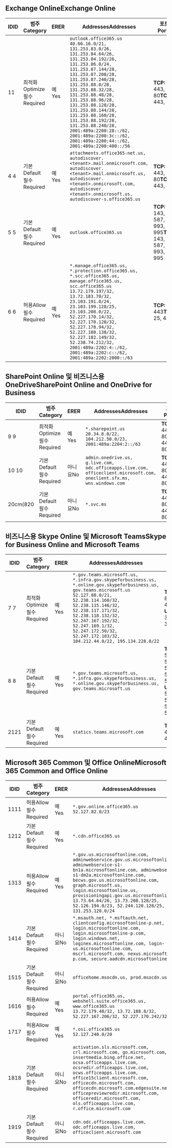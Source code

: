 <!--THIS FILE IS AUTOMATICALLY GENERATED. MANUAL CHANGES WILL BE OVERWRITTEN.-->
<!--Please contact the Office 365 Endpoints team with any questions.-->
<!--USGovGCCHigh endpoints version 2019072900-->
<!--File generated 2019-07-29 11:00:18.0363-->

## <a name="exchange-online"></a><span data-ttu-id="8cf04-101">Exchange Online</span><span class="sxs-lookup"><span data-stu-id="8cf04-101">Exchange Online</span></span>

<span data-ttu-id="8cf04-102">ID</span><span class="sxs-lookup"><span data-stu-id="8cf04-102">ID</span></span> | <span data-ttu-id="8cf04-103">범주</span><span class="sxs-lookup"><span data-stu-id="8cf04-103">Category</span></span> | <span data-ttu-id="8cf04-104">ER</span><span class="sxs-lookup"><span data-stu-id="8cf04-104">ER</span></span> | <span data-ttu-id="8cf04-105">Addresses</span><span class="sxs-lookup"><span data-stu-id="8cf04-105">Addresses</span></span> | <span data-ttu-id="8cf04-106">포트</span><span class="sxs-lookup"><span data-stu-id="8cf04-106">Ports</span></span>
-- | -------------------- | --- | ------------------------------------------------------------------------------------------------------------------------------------------------------------------------------------------------------------------------------------------------------------------------------------------------------------------------------------------------------------------------------------------------------------------------------------------------ | -------------------------------
<span data-ttu-id="8cf04-107">1</span><span class="sxs-lookup"><span data-stu-id="8cf04-107">1</span></span> | <span data-ttu-id="8cf04-108">최적화</span><span class="sxs-lookup"><span data-stu-id="8cf04-108">Optimize</span></span><BR><span data-ttu-id="8cf04-109">필수</span><span class="sxs-lookup"><span data-stu-id="8cf04-109">Required</span></span> | <span data-ttu-id="8cf04-110">예</span><span class="sxs-lookup"><span data-stu-id="8cf04-110">Yes</span></span> | `outlook.office365.us`<BR>`40.66.16.0/21, 131.253.83.0/26, 131.253.84.64/26, 131.253.84.192/26, 131.253.86.0/24, 131.253.87.144/28, 131.253.87.208/28, 131.253.87.240/28, 131.253.88.0/28, 131.253.88.32/28, 131.253.88.48/28, 131.253.88.96/28, 131.253.88.128/28, 131.253.88.144/28, 131.253.88.160/28, 131.253.88.192/28, 131.253.88.240/28, 2001:489a:2200:28::/62, 2001:489a:2200:3c::/62, 2001:489a:2200:44::/62, 2001:489a:2200:400::/56` | <span data-ttu-id="8cf04-111">**TCP:** 443, 80</span><span class="sxs-lookup"><span data-stu-id="8cf04-111">**TCP:** 443, 80</span></span>
<span data-ttu-id="8cf04-112">4 </span><span class="sxs-lookup"><span data-stu-id="8cf04-112">4</span></span> | <span data-ttu-id="8cf04-113">기본</span><span class="sxs-lookup"><span data-stu-id="8cf04-113">Default</span></span><BR><span data-ttu-id="8cf04-114">필수</span><span class="sxs-lookup"><span data-stu-id="8cf04-114">Required</span></span> | <span data-ttu-id="8cf04-115">예</span><span class="sxs-lookup"><span data-stu-id="8cf04-115">Yes</span></span> | `attachments.office365-net.us, autodiscover.<tenant>.mail.onmicrosoft.com, autodiscover.<tenant>.mail.onmicrosoft.us, autodiscover.<tenant>.onmicrosoft.com, autodiscover.<tenant>.onmicrosoft.us, autodiscover-s.office365.us` | <span data-ttu-id="8cf04-116">**TCP:** 443, 80</span><span class="sxs-lookup"><span data-stu-id="8cf04-116">**TCP:** 443, 80</span></span>
<span data-ttu-id="8cf04-117">5 </span><span class="sxs-lookup"><span data-stu-id="8cf04-117">5</span></span> | <span data-ttu-id="8cf04-118">기본</span><span class="sxs-lookup"><span data-stu-id="8cf04-118">Default</span></span><BR><span data-ttu-id="8cf04-119">필수</span><span class="sxs-lookup"><span data-stu-id="8cf04-119">Required</span></span> | <span data-ttu-id="8cf04-120">예</span><span class="sxs-lookup"><span data-stu-id="8cf04-120">Yes</span></span> | `outlook.office365.us` | <span data-ttu-id="8cf04-121">**TCP:** 143, 25, 587, 993, 995</span><span class="sxs-lookup"><span data-stu-id="8cf04-121">**TCP:** 143, 25, 587, 993, 995</span></span>
<span data-ttu-id="8cf04-122">6 </span><span class="sxs-lookup"><span data-stu-id="8cf04-122">6</span></span> | <span data-ttu-id="8cf04-123">허용</span><span class="sxs-lookup"><span data-stu-id="8cf04-123">Allow</span></span><BR><span data-ttu-id="8cf04-124">필수</span><span class="sxs-lookup"><span data-stu-id="8cf04-124">Required</span></span> | <span data-ttu-id="8cf04-125">예</span><span class="sxs-lookup"><span data-stu-id="8cf04-125">Yes</span></span> | `*.manage.office365.us, *.protection.office365.us, *.scc.office365.us, manage.office365.us, scc.office365.us`<BR>`13.72.179.197/32, 13.72.183.70/32, 23.103.191.0/24, 23.103.199.128/25, 23.103.208.0/22, 52.227.170.14/32, 52.227.170.120/32, 52.227.178.94/32, 52.227.180.138/32, 52.227.182.149/32, 52.238.74.212/32, 2001:489a:2202:4::/62, 2001:489a:2202:c::/62, 2001:489a:2202:2000::/63` | <span data-ttu-id="8cf04-126">**TCP:** 25, 443</span><span class="sxs-lookup"><span data-stu-id="8cf04-126">**TCP:** 25, 443</span></span>

## <a name="sharepoint-online-and-onedrive-for-business"></a><span data-ttu-id="8cf04-127">SharePoint Online 및 비즈니스용 OneDrive</span><span class="sxs-lookup"><span data-stu-id="8cf04-127">SharePoint Online and OneDrive for Business</span></span>

<span data-ttu-id="8cf04-128">ID</span><span class="sxs-lookup"><span data-stu-id="8cf04-128">ID</span></span> | <span data-ttu-id="8cf04-129">범주</span><span class="sxs-lookup"><span data-stu-id="8cf04-129">Category</span></span> | <span data-ttu-id="8cf04-130">ER</span><span class="sxs-lookup"><span data-stu-id="8cf04-130">ER</span></span> | <span data-ttu-id="8cf04-131">Addresses</span><span class="sxs-lookup"><span data-stu-id="8cf04-131">Addresses</span></span> | <span data-ttu-id="8cf04-132">포트</span><span class="sxs-lookup"><span data-stu-id="8cf04-132">Ports</span></span>
-- | -------------------- | --- | ----------------------------------------------------------------------------------------------------------------------- | ----------------
<span data-ttu-id="8cf04-133">9 </span><span class="sxs-lookup"><span data-stu-id="8cf04-133">9</span></span> | <span data-ttu-id="8cf04-134">최적화</span><span class="sxs-lookup"><span data-stu-id="8cf04-134">Optimize</span></span><BR><span data-ttu-id="8cf04-135">필수</span><span class="sxs-lookup"><span data-stu-id="8cf04-135">Required</span></span> | <span data-ttu-id="8cf04-136">예</span><span class="sxs-lookup"><span data-stu-id="8cf04-136">Yes</span></span> | `*.sharepoint.us`<BR>`20.34.8.0/22, 104.212.50.0/23, 2001:489a:2204:2::/63` | <span data-ttu-id="8cf04-137">**TCP:** 443, 80</span><span class="sxs-lookup"><span data-stu-id="8cf04-137">**TCP:** 443, 80</span></span>
<span data-ttu-id="8cf04-138">10 </span><span class="sxs-lookup"><span data-stu-id="8cf04-138">10</span></span> | <span data-ttu-id="8cf04-139">기본</span><span class="sxs-lookup"><span data-stu-id="8cf04-139">Default</span></span><BR><span data-ttu-id="8cf04-140">필수</span><span class="sxs-lookup"><span data-stu-id="8cf04-140">Required</span></span> | <span data-ttu-id="8cf04-141">아니요</span><span class="sxs-lookup"><span data-stu-id="8cf04-141">No</span></span> | `admin.onedrive.us, g.live.com, odc.officeapps.live.com, officeclient.microsoft.com, oneclient.sfx.ms, wns.windows.com` | <span data-ttu-id="8cf04-142">**TCP:** 443, 80</span><span class="sxs-lookup"><span data-stu-id="8cf04-142">**TCP:** 443, 80</span></span>
<span data-ttu-id="8cf04-143">20cm(8</span><span class="sxs-lookup"><span data-stu-id="8cf04-143">20</span></span> | <span data-ttu-id="8cf04-144">기본</span><span class="sxs-lookup"><span data-stu-id="8cf04-144">Default</span></span><BR><span data-ttu-id="8cf04-145">필수</span><span class="sxs-lookup"><span data-stu-id="8cf04-145">Required</span></span> | <span data-ttu-id="8cf04-146">아니요</span><span class="sxs-lookup"><span data-stu-id="8cf04-146">No</span></span> | `*.svc.ms` | <span data-ttu-id="8cf04-147">**TCP:** 443, 80</span><span class="sxs-lookup"><span data-stu-id="8cf04-147">**TCP:** 443, 80</span></span>

## <a name="skype-for-business-online-and-microsoft-teams"></a><span data-ttu-id="8cf04-148">비즈니스용 Skype Online 및 Microsoft Teams</span><span class="sxs-lookup"><span data-stu-id="8cf04-148">Skype for Business Online and Microsoft Teams</span></span>

<span data-ttu-id="8cf04-149">ID</span><span class="sxs-lookup"><span data-stu-id="8cf04-149">ID</span></span> | <span data-ttu-id="8cf04-150">범주</span><span class="sxs-lookup"><span data-stu-id="8cf04-150">Category</span></span> | <span data-ttu-id="8cf04-151">ER</span><span class="sxs-lookup"><span data-stu-id="8cf04-151">ER</span></span> | <span data-ttu-id="8cf04-152">Addresses</span><span class="sxs-lookup"><span data-stu-id="8cf04-152">Addresses</span></span> | <span data-ttu-id="8cf04-153">포트</span><span class="sxs-lookup"><span data-stu-id="8cf04-153">Ports</span></span>
-- | -------------------- | --- | --------------------------------------------------------------------------------------------------------------------------------------------------------------------------------------------------------------------------------------------------------------------------------------------------------------------------------- | --------------------------------------------------
<span data-ttu-id="8cf04-154">7 </span><span class="sxs-lookup"><span data-stu-id="8cf04-154">7</span></span> | <span data-ttu-id="8cf04-155">최적화</span><span class="sxs-lookup"><span data-stu-id="8cf04-155">Optimize</span></span><BR><span data-ttu-id="8cf04-156">필수</span><span class="sxs-lookup"><span data-stu-id="8cf04-156">Required</span></span> | <span data-ttu-id="8cf04-157">예</span><span class="sxs-lookup"><span data-stu-id="8cf04-157">Yes</span></span> | `*.gov.teams.microsoft.us, *.infra.gov.skypeforbusiness.us, *.online.gov.skypeforbusiness.us, gov.teams.microsoft.us`<BR>`52.127.88.0/21, 52.238.114.160/32, 52.238.115.146/32, 52.238.117.171/32, 52.238.118.132/32, 52.247.167.192/32, 52.247.169.1/32, 52.247.172.50/32, 52.247.172.103/32, 104.212.44.0/22, 195.134.228.0/22` | <span data-ttu-id="8cf04-158">**TCP:** 443, 80</span><span class="sxs-lookup"><span data-stu-id="8cf04-158">**TCP:** 443, 80</span></span><BR><span data-ttu-id="8cf04-159">**UDP:** 3478</span><span class="sxs-lookup"><span data-stu-id="8cf04-159">**UDP:** 3478</span></span>
<span data-ttu-id="8cf04-160">8 </span><span class="sxs-lookup"><span data-stu-id="8cf04-160">8</span></span> | <span data-ttu-id="8cf04-161">기본</span><span class="sxs-lookup"><span data-stu-id="8cf04-161">Default</span></span><BR><span data-ttu-id="8cf04-162">필수</span><span class="sxs-lookup"><span data-stu-id="8cf04-162">Required</span></span> | <span data-ttu-id="8cf04-163">예</span><span class="sxs-lookup"><span data-stu-id="8cf04-163">Yes</span></span> | `*.gov.teams.microsoft.us, *.infra.gov.skypeforbusiness.us, *.online.gov.skypeforbusiness.us, gov.teams.microsoft.us` | <span data-ttu-id="8cf04-164">**TCP:** 5061, 50000-59999</span><span class="sxs-lookup"><span data-stu-id="8cf04-164">**TCP:** 5061, 50000-59999</span></span><BR><span data-ttu-id="8cf04-165">**UDP:** 50000-59999</span><span class="sxs-lookup"><span data-stu-id="8cf04-165">**UDP:** 50000-59999</span></span>
<span data-ttu-id="8cf04-166">21</span><span class="sxs-lookup"><span data-stu-id="8cf04-166">21</span></span> | <span data-ttu-id="8cf04-167">기본</span><span class="sxs-lookup"><span data-stu-id="8cf04-167">Default</span></span><BR><span data-ttu-id="8cf04-168">필수</span><span class="sxs-lookup"><span data-stu-id="8cf04-168">Required</span></span> | <span data-ttu-id="8cf04-169">예</span><span class="sxs-lookup"><span data-stu-id="8cf04-169">Yes</span></span> | `statics.teams.microsoft.com` | <span data-ttu-id="8cf04-170">**TCP:** 443</span><span class="sxs-lookup"><span data-stu-id="8cf04-170">**TCP:** 443</span></span>

## <a name="microsoft-365-common-and-office-online"></a><span data-ttu-id="8cf04-171">Microsoft 365 Common 및 Office Online</span><span class="sxs-lookup"><span data-stu-id="8cf04-171">Microsoft 365 Common and Office Online</span></span>

<span data-ttu-id="8cf04-172">ID</span><span class="sxs-lookup"><span data-stu-id="8cf04-172">ID</span></span> | <span data-ttu-id="8cf04-173">범주</span><span class="sxs-lookup"><span data-stu-id="8cf04-173">Category</span></span> | <span data-ttu-id="8cf04-174">ER</span><span class="sxs-lookup"><span data-stu-id="8cf04-174">ER</span></span> | <span data-ttu-id="8cf04-175">Addresses</span><span class="sxs-lookup"><span data-stu-id="8cf04-175">Addresses</span></span> | <span data-ttu-id="8cf04-176">포트</span><span class="sxs-lookup"><span data-stu-id="8cf04-176">Ports</span></span>
-- | ------------------- | --- | ---------------------------------------------------------------------------------------------------------------------------------------------------------------------------------------------------------------------------------------------------------------------------------------------------------------------------------------------------------------------------------------------- | ----------------
<span data-ttu-id="8cf04-177">11</span><span class="sxs-lookup"><span data-stu-id="8cf04-177">11</span></span> | <span data-ttu-id="8cf04-178">허용</span><span class="sxs-lookup"><span data-stu-id="8cf04-178">Allow</span></span><BR><span data-ttu-id="8cf04-179">필수</span><span class="sxs-lookup"><span data-stu-id="8cf04-179">Required</span></span> | <span data-ttu-id="8cf04-180">예</span><span class="sxs-lookup"><span data-stu-id="8cf04-180">Yes</span></span> | `*.gov.online.office365.us`<BR>`52.127.82.0/23` | <span data-ttu-id="8cf04-181">**TCP:** 443</span><span class="sxs-lookup"><span data-stu-id="8cf04-181">**TCP:** 443</span></span>
<span data-ttu-id="8cf04-182">12</span><span class="sxs-lookup"><span data-stu-id="8cf04-182">12</span></span> | <span data-ttu-id="8cf04-183">기본</span><span class="sxs-lookup"><span data-stu-id="8cf04-183">Default</span></span><BR><span data-ttu-id="8cf04-184">필수</span><span class="sxs-lookup"><span data-stu-id="8cf04-184">Required</span></span> | <span data-ttu-id="8cf04-185">예</span><span class="sxs-lookup"><span data-stu-id="8cf04-185">Yes</span></span> | `*.cdn.office365.us` | <span data-ttu-id="8cf04-186">**TCP:** 443</span><span class="sxs-lookup"><span data-stu-id="8cf04-186">**TCP:** 443</span></span>
<span data-ttu-id="8cf04-187">13</span><span class="sxs-lookup"><span data-stu-id="8cf04-187">13</span></span> | <span data-ttu-id="8cf04-188">허용</span><span class="sxs-lookup"><span data-stu-id="8cf04-188">Allow</span></span><BR><span data-ttu-id="8cf04-189">필수</span><span class="sxs-lookup"><span data-stu-id="8cf04-189">Required</span></span> | <span data-ttu-id="8cf04-190">예</span><span class="sxs-lookup"><span data-stu-id="8cf04-190">Yes</span></span> | `*.gov.us.microsoftonline.com, adminwebservice.gov.us.microsoftonline.com, adminwebservice-s1-bn1a.microsoftonline.com, adminwebservice-s1-dm2a.microsoftonline.com, becws.gov.us.microsoftonline.com, graph.microsoft.us, login.microsoftonline.us, provisioningapi.gov.us.microsoftonline.com`<BR>`13.73.64.64/26, 13.73.208.128/25, 52.126.194.0/23, 52.244.120.128/25, 131.253.120.0/24` | <span data-ttu-id="8cf04-191">**TCP:** 443</span><span class="sxs-lookup"><span data-stu-id="8cf04-191">**TCP:** 443</span></span>
<span data-ttu-id="8cf04-192">14</span><span class="sxs-lookup"><span data-stu-id="8cf04-192">14</span></span> | <span data-ttu-id="8cf04-193">기본</span><span class="sxs-lookup"><span data-stu-id="8cf04-193">Default</span></span><BR><span data-ttu-id="8cf04-194">필수</span><span class="sxs-lookup"><span data-stu-id="8cf04-194">Required</span></span> | <span data-ttu-id="8cf04-195">아니요</span><span class="sxs-lookup"><span data-stu-id="8cf04-195">No</span></span> | `*.msauth.net, *.msftauth.net, clientconfig.microsoftonline-p.net, login.microsoftonline.com, login.microsoftonline-p.com, login.windows.net, loginex.microsoftonline.com, login-us.microsoftonline.com, mscrl.microsoft.com, nexus.microsoftonline-p.com, secure.aadcdn.microsoftonline-p.com` | <span data-ttu-id="8cf04-196">**TCP:** 443</span><span class="sxs-lookup"><span data-stu-id="8cf04-196">**TCP:** 443</span></span>
<span data-ttu-id="8cf04-197">15</span><span class="sxs-lookup"><span data-stu-id="8cf04-197">15</span></span> | <span data-ttu-id="8cf04-198">기본</span><span class="sxs-lookup"><span data-stu-id="8cf04-198">Default</span></span><BR><span data-ttu-id="8cf04-199">필수</span><span class="sxs-lookup"><span data-stu-id="8cf04-199">Required</span></span> | <span data-ttu-id="8cf04-200">아니요</span><span class="sxs-lookup"><span data-stu-id="8cf04-200">No</span></span> | `officehome.msocdn.us, prod.msocdn.us` | <span data-ttu-id="8cf04-201">**TCP:** 443, 80</span><span class="sxs-lookup"><span data-stu-id="8cf04-201">**TCP:** 443, 80</span></span>
<span data-ttu-id="8cf04-202">16</span><span class="sxs-lookup"><span data-stu-id="8cf04-202">16</span></span> | <span data-ttu-id="8cf04-203">허용</span><span class="sxs-lookup"><span data-stu-id="8cf04-203">Allow</span></span><BR><span data-ttu-id="8cf04-204">필수</span><span class="sxs-lookup"><span data-stu-id="8cf04-204">Required</span></span> | <span data-ttu-id="8cf04-205">예</span><span class="sxs-lookup"><span data-stu-id="8cf04-205">Yes</span></span> | `portal.office365.us, webshell.suite.office365.us, www.office365.us`<BR>`13.72.179.48/32, 13.72.188.8/32, 52.227.167.206/32, 52.227.170.242/32` | <span data-ttu-id="8cf04-206">**TCP:** 443, 80</span><span class="sxs-lookup"><span data-stu-id="8cf04-206">**TCP:** 443, 80</span></span>
<span data-ttu-id="8cf04-207">17</span><span class="sxs-lookup"><span data-stu-id="8cf04-207">17</span></span> | <span data-ttu-id="8cf04-208">허용</span><span class="sxs-lookup"><span data-stu-id="8cf04-208">Allow</span></span><BR><span data-ttu-id="8cf04-209">필수</span><span class="sxs-lookup"><span data-stu-id="8cf04-209">Required</span></span> | <span data-ttu-id="8cf04-210">예</span><span class="sxs-lookup"><span data-stu-id="8cf04-210">Yes</span></span> | `*.osi.office365.us`<BR>`52.127.240.0/20` | <span data-ttu-id="8cf04-211">**TCP:** 443</span><span class="sxs-lookup"><span data-stu-id="8cf04-211">**TCP:** 443</span></span>
<span data-ttu-id="8cf04-212">18</span><span class="sxs-lookup"><span data-stu-id="8cf04-212">18</span></span> | <span data-ttu-id="8cf04-213">기본</span><span class="sxs-lookup"><span data-stu-id="8cf04-213">Default</span></span><BR><span data-ttu-id="8cf04-214">필수</span><span class="sxs-lookup"><span data-stu-id="8cf04-214">Required</span></span> | <span data-ttu-id="8cf04-215">아니요</span><span class="sxs-lookup"><span data-stu-id="8cf04-215">No</span></span> | `activation.sls.microsoft.com, crl.microsoft.com, go.microsoft.com, insertmedia.bing.office.net, ocsa.officeapps.live.com, ocsredir.officeapps.live.com, ocws.officeapps.live.com, office15client.microsoft.com, officecdn.microsoft.com, officecdn.microsoft.com.edgesuite.net, officepreviewredir.microsoft.com, officeredir.microsoft.com, ols.officeapps.live.com, r.office.microsoft.com` | <span data-ttu-id="8cf04-216">**TCP:** 443, 80</span><span class="sxs-lookup"><span data-stu-id="8cf04-216">**TCP:** 443, 80</span></span>
<span data-ttu-id="8cf04-217">19</span><span class="sxs-lookup"><span data-stu-id="8cf04-217">19</span></span> | <span data-ttu-id="8cf04-218">기본</span><span class="sxs-lookup"><span data-stu-id="8cf04-218">Default</span></span><BR><span data-ttu-id="8cf04-219">필수</span><span class="sxs-lookup"><span data-stu-id="8cf04-219">Required</span></span> | <span data-ttu-id="8cf04-220">아니요</span><span class="sxs-lookup"><span data-stu-id="8cf04-220">No</span></span> | `cdn.odc.officeapps.live.com, odc.officeapps.live.com, officeclient.microsoft.com` | <span data-ttu-id="8cf04-221">**TCP:** 443, 80</span><span class="sxs-lookup"><span data-stu-id="8cf04-221">**TCP:** 443, 80</span></span>
